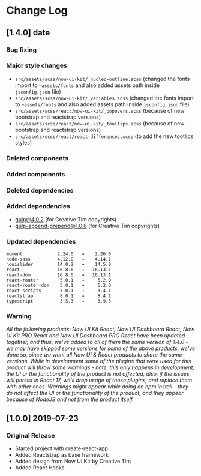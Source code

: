 # Change Log

## [1.4.0] date
### Bug fixing
### Major style changes
- `src/assets/scss/now-ui-kit/_nucleo-outline.scss` (changed the fonts import to `~assets/fonts` and also added assets path inside `jsconfig.json` file)
- `src/assets/scss/now-ui-kit/_variables.scss` (changed the fonts import to `~assets/fonts` and also added assets path inside `jsconfig.json` file)
- `src/assets/scss/react/now-ui-kit/_popovers.scss` (because of new bootstrap and reactstrap versions)
- `src/assets/scss/react/now-ui-kit/_tooltips.scss` (because of new bootstrap and reactstrap versions)
- `src/assets/scss/react/react-differences.scss` (to add the new tootlips styles)
### Deleted components
### Added components
### Deleted dependencies
### Added dependencies
+ gulp@4.0.2 (for Creative Tim copyrights)
+ gulp-append-prepend@1.0.8 (for Creative Tim copyrights)
### Updated dependencies
```
moment             2.24.0   →    2.26.0
node-sass          4.12.0   →    4.14.1
nouislider         14.0.2   →    14.5.0
react              16.8.6   →   16.13.1
react-dom          16.8.6   →   16.13.1
react-router        5.0.1   →     5.2.0
react-router-dom    5.0.1   →     5.2.0
react-scripts       3.0.1   →     3.4.1
reactstrap          8.0.1   →     8.4.1
typescript          3.5.3   →     3.9.5
```
### Warning
_All the following products: Now UI Kit React, Now UI Dashboard React, Now UI Kit PRO React and Now UI Dashboard PRO React have been updated together, and thus, we've added to all of them the same version of 1.4.0 - we may have skipped some versions for some of the above products, we've done so, since we want all Now UI & React products to share the same versions._
_While in development some of the plugins that were used for this product will throw some warnings - note, this only happens in development, the UI or the functionality of the product is not affected, also, if the issues will persist in React 17, we'll drop usage of those plugins, and replace them with other ones._
_Warnings might appear while doing an npm install - they do not affect the UI or the functionality of the product, and they appear because of NodeJS and not from the product itself._

## [1.0.0] 2019-07-23
### Original Release
- Started project with create-react-app
- Added Reactstrap as base framework
- Added design from Now UI Kit by Creative Tim
- Added React Hooks

